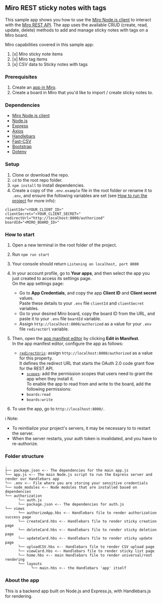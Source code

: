 ## Miro REST sticky notes with tags

This sample app shows you how to use the [Miro Node.js client](https://www.npmjs.com/package/@mirohq/miro-api) to interact with the [Miro REST API](https://developers.miro.com/reference/api-reference). The app uses the available CRUD (create, read, update, delete) methods to add and manage sticky notes with tags on a Miro board.

Miro capabilities covered in this sample app:

1. [x] Miro sticky note items
2. [x] Miro tag items
3. [x] CSV data to Sticky notes with tags

### Prerequisites

1. Create an [app in Miro](https://miro.com/app/settings/user-profile/apps).
2. Create a board in Miro that you'd like to import / create sticky notes to.

### Dependencies

- [Miro Node.js client](https://www.npmjs.com/package/@mirohq/miro-api)
- [Node.js](https://nodejs.org/en/download/)
- [Express](https://expressjs.com/en/starter/installing.html)
- [Axios](https://www.npmjs.com/package/axios)
- [Handlebars](https://handlebarsjs.com/)
- [Fast-CSV](https://www.npmjs.com/package/fast-csv)
- [Bootstrap](https://www.npmjs.com/package/bootstrap)
- [Dotenv](https://www.npmjs.com/package/dotenv)

### Setup

1. Clone or download the repo.
2. `cd` to the root repo folder.
3. `npm install` to install dependencies.
4. Create a copy of the `.env.example` file in the root folder or rename it to `.env`, and ensure the following variables are set (see [How to run the project](#how-to-run-the-project) for more info):

```
clientId="<YOUR_CLIENT_ID>"
clientSecret="<YOUR_CLIENT_SECRET>"
redirectUrl="http://localhost:8000/authorized"
boardId="<MIRO_BOARD_ID>"
```

### How to start

1. Open a new terminal in the root folder of the project.
2. Run `npm run start`
3. Your console should return `Listening on localhost, port 8000`
4. In your account profile, go to **Your apps**, and then select the app you just created to access its settings page. \
   On the app settings page:
   - Go to **App Credentials**, and copy the app **Client ID** and **Client secret** values. \
     Paste these details to your `.env` file `clientId` and `clientSecret` variables.
   - Go to your desired Miro board, copy the board ID from the URL, and paste it to your `.env` file `boardId` variable.
   - Assign `http://localhost:8000/authorized` as a value for your `.env` file `redirectUrl` variable.
5. Then, open the [app manifest editor](https://developers.miro.com/docs/manually-create-an-app#step-2-configure-your-app-in-miro) by clicking **Edit in Manifest**. \
   In the app manifest editor, configure the app as follows:

   - [`redirectUris`](https://developers.miro.com/docs/app-manifest#redirecturis): assign `http://localhost:8000/authorized` as a value for this property. \
     It defines the redirect URL that starts the OAuth 2.0 code grant flow for the REST API.
     - [`scopes`](https://developers.miro.com/docs/app-manifest#scopes): add the permission scopes that users need to grant the app when they install it. \
       To enable the app to read from and write to the board, add the following permissions:
     - `boards:read`
     - `boards:write`

6. To use the app, go to `http://localhost:8000/`.

ℹ️ Note:

- To reinitialize your project's servers, it may be necessary to to restart the server.
- When the server restarts, your auth token is invalidated, and you have to re-authorize.

### Folder structure

```
.
├── package.json <-- The dependencies for the main app.js
└── app.js <-- The main Node.js script to run the Express server and render our Handlebars app
└── .env <-- File where you are storing your sensitive credentials
└── node_modules <-- Node modules that are installed based on dependencies
└── authorization
      └── auth.js
      └── package.json <-- The dependencies for auth.js
└── views
      └── authorizeApp.hbs <-- Handlebars file to render authorization success page
      └── createCard.hbs <-- Handlebars file to render sticky creation page
      └── deleteCard.hbs <-- Handlebars file to render sticky deletion page
      └── updateCard.hbs <-- Handlebars file to render sticky update page
      └── uploadCSV.hbs <-- Handlebars file to render CSV upload page
      └── viewCard.hbs <-- Handlebars file to render sticky list page
      └── home.hbs <-- main Handlebars file to render universal/root rendering
      └── layouts
            └── main.hbs <-- the Handlebars 'app' itself

```

### About the app

This is a backend app built on Node.js and Express.js, with Handlebars.js for rendering.
